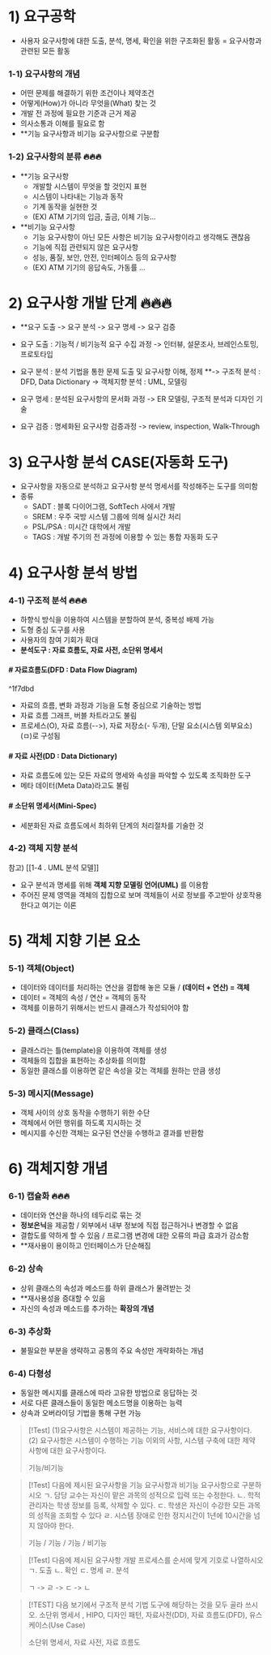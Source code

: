 # 1) 요구공학
- 사용자 요구사항에 대한 도출, 분석, 명세, 확인을 위한 구조화된 활동 = 요구사항과 관련된 모든 활동

### 1-1) 요구사항의 개념
- 어떤 문제를 해결하기 위한 조건이나 제약조건
- 어떻게(How)가 아니라 무엇을(What) 찾는 것
- 개발 전 과정에 필요한 기준과 근거 제공
- 의사소통과 이해를 필요로 함
- **기능 요구사항과 비기능 요구사항으로 구분함

### 1-2) 요구사항의 분류 🔥🔥🔥
- **기능 요구사항
	- 개발할 시스템이 무엇을 할 것인지 표현
	- 시스템이 나타내는 기능과 동작
	- 기계 동작을 실현한 것
	- (EX) ATM 기기의 입금, 출금, 이체 기능...
- **비기능 요구사항
	- 기능 요구사항이 아닌 모든 사항은 비기능 요구사항이라고 생각해도 괜찮음
	- 기능에 직접 관련되지 않은 요구사항
	- 성능, 품질, 보안, 안전, 인터페이스 등의 요구사항
	- (EX) ATM 기기의 응답속도, 가동률 ...

# 2) 요구사항 개발 단계 🔥🔥🔥
- **요구 도출 -> 요구 분석 -> 요구 명세 -> 요구 검증 

- 요구 도출 : 기능적 / 비기능적 요구 수집 과정 -> 인터뷰, 설문조사, 브레인스토밍, 프로토타입
- 요구 분석 : 분석 기법을 통한 문제 도출 및 요구사항 이해, 정제 
	**-> 구조적 분석 : DFD, Data Dictionary
	-> 객체지향 분석 : UML, 모델링
- 요구 명세 : 분석된 요구사항의 문서화 과정 -> ER 모델링, 구조적 분석과 디자인 기술
- 요구 검증 : 명세화된 요구사항 검증과정 -> review, inspection, Walk-Through
# 3) 요구사항 분석 CASE(자동화 도구)
- 요구사항을 자동으로 분석하고 요구사항 분석 명세서를 작성해주는 도구를 의미함
- 종류
	- SADT : 블록 다이어그램, SoftTech 사에서 개발
	- SREM : 우주 국방 시스템 그룹에 의해 실시간 처리
	- PSL/PSA : 미시간 대학에서 개발
	- TAGS : 개발 주기의 전 과정에 이용할 수 있는 통합 자동화 도구
# 4) 요구사항 분석 방법

### 4-1) 구조적 분석 🔥🔥🔥
- 하향식 방식을 이용하여 시스템을 분할하여 분석, 중복성 배제 가능
- 도형 중심 도구를 사용
- 사용자의 참여 기회가 확대
- **분석도구 : 자료 흐름도, 자료 사전, 소단위 명세서**

#### # 자료흐름도(DFD : Data Flow Diagram)

^1f7dbd

- 자료의 흐름, 변화 과정과 기능을 도형 중심으로 기술하는 방법
- 자료 흐름 그래프, 버블 차트라고도 불림
- 프로세스(O), 자료 흐름(-->), 자료 저장소(- 두개), 단말 요소(시스템 외부요소)(ㅁ)로 구성됨 

#### # 자료 사전(DD : Data Dictionary)
- 자료 흐름도에 있는 모든 자료의 명세와 속성을 파악할 수 있도록 조직화한 도구
- 메타 데이터(Meta Data)라고도 불림

#### # 소단위 명세서(Mini-Spec)
- 세분화된 자료 흐름도에서 최하위 단계의 처리절차를 기술한 것

### 4-2) 객체 지향 분석
참고) [[1-4 . UML 분석 모델]]

- 요구 분석과 명세를 위해 **객체 지향 모델링 언어(UML)** 를 이용함
- 주어진 문제 영역을 객체의 집합으로 보며 객체들이 서로 정보를 주고받아 상호작용한다고 여기는 이론
# 5) 객체 지향 기본 요소

### 5-1) 객체(Object)
- 데이터와 데이터를 처리하는 연산을 결합해 놓은 모듈 / **(데이터 + 연산) = 객체**
- 데이터 = 객체의 속성 / 연산 = 객체의 동작
- 객체를 이용하기 위해서는 반드시 클래스가 작성되어야 함

### 5-2) 클래스(Class)
- 클래스라는 틀(template)을 이용하여 객체를 생성
- 객체들의 집합을 표현하는 추상화를 의미함
- 동일한 클래스를 이용하면 같은 속성을 갖는 객체를 원하는 만큼 생성

### 5-3) 메시지(Message)
- 객체 사이의 상호 동작을 수행하기 위한 수단
- 객체에서 어떤 행위를 하도록 지시하는 것
- 메시지를 수신한 객체는 요구된 연산을 수행하고 결과를 반환함

# 6) 객체지향 개념

### 6-1) 캡슐화 🔥🔥🔥
- 데이터와 연산을 하나의 테두리로 묶는 것
- **정보은닉**을 제공함 / 외부에서 내부 정보에 직접 접근하거나 변경할 수 없음
- 결합도를 약하게 할 수 있음 / 프로그램 변경에 대한 오류의 파급 효과가 감소함
- **재사용이 용이하고 인터페이스가 단순해짐

### 6-2) 상속
- 상위 클래스의 속성과 메소드를 하위 클래스가 물려받는 것
- **재사용성을 증대할 수 있음
- 자신의 속성과 메소드를 추가하는 **확장의 개념**
### 6-3) 추상화
- 불필요한 부분을 생략하고 공통의 주요 속성만 개략화하는 개념

### 6-4) 다형성
- 동일한 메시지를 클래스에 따라 고유한 방법으로 응답하는 것
- 서로 다른 클래스들이 동일한 메소드명을 이용하는 능력
- 상속과 오버라이딩 기법을 통해 구현 가능

>[!Test]
>(1)요구사항은 시스템이 제공하는 기능, 서비스에 대한 요구사항이다.
>(2) 요구사항은 시스템이 수행하는 기능 이외의 사항, 시스템 구축에 대한 제약 사항에 대한 요구사항이다.
>
>기능/비기능

>[!Test]
>다음에 제시된 요구사항을 기능 요구사항과 비기능 요구사항으로 구분하시오
>ㄱ. 담당 교수는 자신이 맡은 과목의 성적으로 입력 또는 수정한다.
>ㄴ. 학적 관리자는 학생 정보를 등록, 삭제할 수 있다.
>ㄷ. 학생은 자신이 수강한 모든 과목의 성적을 조회할 수 있다
>ㄹ. 시스템 장애로 인한 정지시간이 1년에 10시간을 넘지 않아야 한다.
>
>기능 / 기능 / 기능 / 비기능

>[!Test]
>다음에 제시된 요구사항 개발 프로세스를 순서에 맞게 기호로 나열하시오
>ㄱ. 도출
>ㄴ. 확인
>ㄷ. 명세
>ㄹ. 분석
>
>ㄱ -> ㄹ -> ㄷ -> ㄴ

>[!TEST]
>다음 보기에서 구조적 분석 기법 도구에 해당하는 것을 모두 골라 쓰시오.
>소단위 명세서 , HIPO, 디자인 패턴, 자료사전(DD), 자료 흐름도(DFD), 유스케이스(Use Case)
>
>소단위 명세서, 자료 사전, 자료 흐름도


